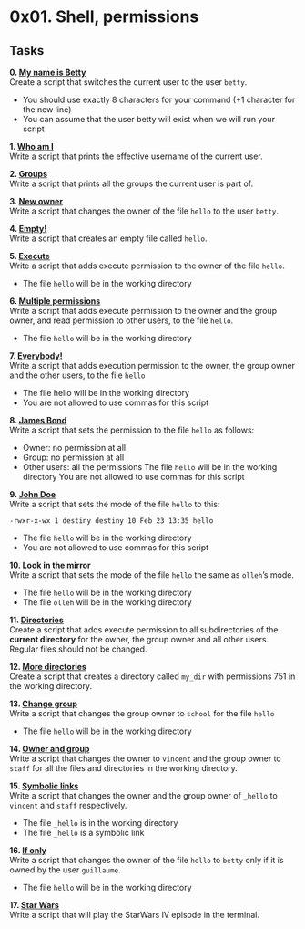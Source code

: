 # 0x01. Shell, permissions

## Tasks
**0. [My name is Betty](./0-iam_betty)**<br>
Create a script that switches the current user to the user `betty`.
- You should use exactly 8 characters for your command (+1 character for the new line)
- You can assume that the user betty will exist when we will run your script

**1. [Who am I](./1-who_am_i)**<br>
Write a script that prints the effective username of the current user.

**2. [Groups](./2-groups)**<br>
Write a script that prints all the groups the current user is part of.

**3. [New owner](./3-new_owner)**<br>
Write a script that changes the owner of the file `hello` to the user `betty`.

**4. [Empty!](./4-empty)**<br>
Write a script that creates an empty file called `hello`.

**5. [Execute](./5-execute)**<br>
Write a script that adds execute permission to the owner of the file `hello`.
* The file `hello` will be in the working directory

**6. [Multiple permissions](./6-multiple_permissions)**<br>
Write a script that adds execute permission to the owner and the group owner, and read permission to other users, to the file `hello`.
* The file `hello` will be in the working directory

**7. [Everybody!](./7-everybody)**<br>
Write a script that adds execution permission to the owner, the group owner and the other users, to the file `hello`
* The file hello will be in the working directory
* You are not allowed to use commas for this script

**8. [James Bond](./8-James_Bond)**<br>
Write a script that sets the permission to the file `hello` as follows:
* Owner: no permission at all
* Group: no permission at all
* Other users: all the permissions
The file `hello` will be in the working directory You are not allowed to use commas for this script

**9. [John Doe](./9-John_Doe)**<br>
Write a script that sets the mode of the file `hello` to this:
```
-rwxr-x-wx 1 destiny destiny 10 Feb 23 13:35 hello
```
* The file `hello` will be in the working directory
* You are not allowed to use commas for this script

**10. [Look in the mirror](./10-mirror_permissions)**<br>
Write a script that sets the mode of the file `hello` the same as `olleh`’s mode.
* The file `hello` will be in the working directory
* The file `olleh` will be in the working directory

**11. [Directories](./11-directories_permissions)**<br>
Create a script that adds execute permission to all subdirectories of the **current directory** for the owner, the group owner and all other users.
Regular files should not be changed.

**12. [More directories](./12-directory_permissions)**<br>
Create a script that creates a directory called `my_dir` with permissions 751 in the working directory.

**13. [Change group](./13-change_group)**<br>
Write a script that changes the group owner to `school` for the file `hello`
* The file `hello` will be in the working directory

**14. [Owner and group](./100-change_owner_and_group)**<br>
Write a script that changes the owner to `vincent` and the group owner to `staff` for all the files and directories in the working directory.

**15. [Symbolic links](./101-symbolic_link_permissions)**<br>
Write a script that changes the owner and the group owner of `_hello` to `vincent` and `staff` respectively.
* The file `_hello` is in the working directory
* The file `_hello` is a symbolic link


**16. [If only](./102-if_only)**<br>
Write a script that changes the owner of the file `hello` to `betty` only if it is owned by the user `guillaume`.
* The file `hello` will be in the working directory

**17. [Star Wars](./103-Star_Wars)**<br>
Write a script that will play the StarWars IV episode in the terminal.
